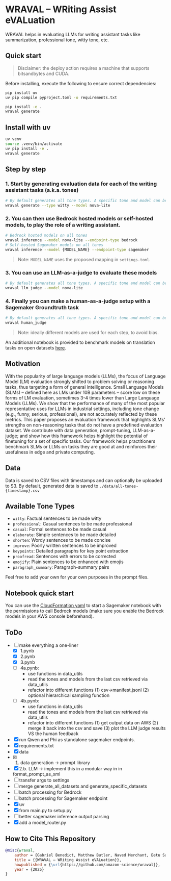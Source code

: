 # WRAVAL – WRiting Assist eVALuation

WRAVAL helps in evaluating LLMs for writing assistant tasks like summarization, professional tone, witty tone, etc.

## Quick start

> Disclaimer: the deploy action requires a machine that supports bitsandbytes and CUDA.

Before installing, execute the following to ensure correct dependencies:

```bash
pip install uv
uv pip compile pyproject.toml -o requirements.txt
```

```bash
pip install -e .
wraval generate
```

## Install with uv

```bash
uv venv
source .venv/bin/activate
uv pip install -e .
wraval generate
```

## Step by step

### 1. Start by generating evaluation data for each of the writing assistant tasks (a.k.a. tones)

```bash
# By default generates all tone types. A specific tone and model can be specified.
wraval generate --type witty --model nova-lite
```

### 2. You can then use Bedrock hosted models or self-hosted models, to play the role of a writing assistant.

```bash
# Bedrock hosted models on all tones
wraval inference --model nova-lite --endpoint-type bedrock
# Self-hosted Sagemaker models on all tones
wraval inference --model {MODEL_NAME} --endpoint-type sagemaker
```

> Note: `MODEL_NAME` uses the proposed mapping in `settings.toml`.

### 3. You can use an LLM-as-a-judge to evaluate these models

```bash
# By default generates all tone types. A specific tone and model can be specified.
wraval llm_judge --model nova-lite
```

### 4. Finally you can make a human-as-a-judge setup with a Sagemaker Groundtruth task

```bash
# By default generates all tone types. A specific tone and model can be specified.
wraval human_judge
```

> Note: ideally different models are used for each step, to avoid bias.

An additional notebook is provided to benchmark models on translation tasks on open datasets [here](Haiku_translate.ipynb).

## Motivation

With the popularity of large language models (LLMs), the focus of Language Model (LM) evaluation strongly shifted to problem solving or reasoning tasks, thus targeting a form of general intelligence. Small Language Models (SLMs) – defined here as LMs under 10B parameters – score low on these forms of LM evaluation, sometimes 3-4 times lower than Large Language Models (LLMs). We show that the performance of many of the most popular representative uses for LLMs in industrial settings, including tone change (e.g., funny, serious, professional), are not accurately reflected by these metrics. This paper proposes an evaluation framework that highlights SLMs' strengths on non-reasoning tasks that do not have a predefined evaluation dataset. We contribute with data generation, prompt-tuning, LLM-as-a-judge; and show how this framework helps highlight the potential of finetuning for a set of specific tasks. Our framework helps practitioners benchmark SLMs or LLMs on tasks they are good at and reinforces their usefulness in edge and private computing.


## Data

Data is saved to CSV files with timestamps and can optionally be uploaded to S3.
By default, generated data is saved to `./data/all-tones-{timestamp}.csv`

## Available Tone Types

- `witty`: Factual sentences to be made witty
- `professional`: Casual sentences to be made professional
- `casual`: Formal sentences to be made casual
- `elaborate`: Simple sentences to be made detailed
- `shorten`: Wordy sentences to be made concise
- `improve`: Poorly written sentences to be improved
- `keypoints`: Detailed paragraphs for key point extraction
- `proofread`: Sentences with errors to be corrected
- `emojify`: Plain sentences to be enhanced with emojis
- `paragraph_summary`: Paragraph-summary pairs

Feel free to add your own for your own purposes in the prompt files.

## Notebook quick start

You can use the [CloudFormation yaml](src/cloudformation.yml) to start a Sagemaker notebook with the permissions to call Bedrock models (make sure you enable the Bedrock models in your AWS console beforehand).

## ToDo

- [ ] make everything a one-liner
    - [x] 1.pynb
    - [x] 2.pynb
    - [x] 3.pynb
    - [ ] 4a.pynb:
        - use functions in data_utils
        - read the tones and models from the last csv retrieved via data_utils
        - refactor into different functions (1) csv->manifest.jsonl (2) optional hierarchical sampling function
    - [ ] 4b.pynb:
        - use functions in data_utils
        - read the tones and models from the last csv retrieved via data_utils
        - refactor into different functions (1) get output data on AWS (2) merge it back into the csv and save (3) plot the LLM judge results VS the human feedback
- [x] run Qwen and Phi as standalone sagemaker endpoints.
- [x] requirements.txt
- [x] data
- [x] 1. data generation -> prompt library
- [x] 2.b. LLM -> implement this in a modular way in in format_prompt_as_xml
- [ ] transfer args to settings
- [ ] merge generate_all_datasets and generate_specific_datasets
- [ ] batch processing for Bedrock
- [ ] batch processing for Sagemaker endpoint
- [x] uv
- [x] from main.py to setup.py
- [ ] better sagemaker inference output parsing
- [x] add a model_router.py

## How to Cite This Repository

```bibtex
@misc{wraval,
    author = {Gabriel Benedict, Matthew Butler, Naved Merchant, Eetu Salama-Laine},
    title = {{WRAVAL – WRiting Assist eVALuation}},
    howpublished = {\url{https://github.com/amazon-science/wraval}},
    year = {2025}
}
```
